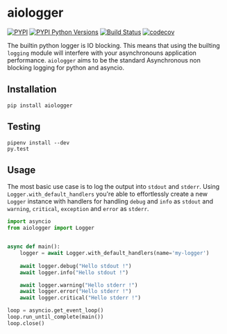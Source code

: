 # aiologger

[![PYPI](https://img.shields.io/pypi/v/aiologger.svg)](http://pypi.python.org/pypi/aiologger)
[![PYPI Python Versions](https://img.shields.io/pypi/pyversions/aiologger.svg)](http://pypi.python.org/pypi/aiologger)
[![Build Status](https://travis-ci.org/diogommartins/aiologger.svg?branch=master)](https://travis-ci.org/diogommartins/aiologger)
[![codecov](https://codecov.io/gh/diogommartins/aiologger/branch/master/graph/badge.svg)](https://codecov.io/gh/diogommartins/aiologger)


The builtin python logger is IO blocking. This means that using the builting 
`logging` module will interfere with your asynchronouns application performance. `aiologger` aims to be the standard Asynchronous non blocking logging for python and asyncio. 

## Installation

```
pip install aiologger
``` 

## Testing 

```
pipenv install --dev
py.test
```

## Usage

The most basic use case is to log the output into `stdout` and `stderr`. 
Using `Logger.with_default_handlers` you're able to effortlessly create a new
`Logger` instance with handlers for handling `debug` and `info` as `stdout` and
 `warning`, `critical`, `exception` and `error` as `stderr`.


```python
import asyncio
from aiologger import Logger


async def main():
    logger = await Logger.with_default_handlers(name='my-logger')
    
    await logger.debug("Hello stdout !")
    await logger.info("Hello stdout !")

    await logger.warning("Hello stderr !")
    await logger.error("Hello stderr !")
    await logger.critical("Hello stderr !")

loop = asyncio.get_event_loop()
loop.run_until_complete(main())
loop.close()

```
